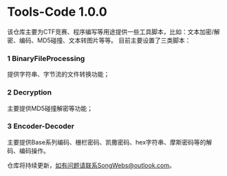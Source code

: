 # Tools-Code 1.0.0
该仓库主要为CTF竞赛、程序编写等用途提供一些工具脚本，比如：文本加密/解密、编码、MD5碰撞、文本转图片等等。
目前主要设置了三类脚本：
### 1 BinaryFileProcessing
提供字符串、字节流的文件转换功能；
### 2 Decryption
主要提供MD5碰撞解密等功能；
### 3 Encoder-Decoder
主要提供Base系列编码、栅栏密码、凯撒密码、hex字符串、摩斯密码等的解码、编码操作。

仓库将持续更新，如有问题请联系SongWebs@outlook.com。